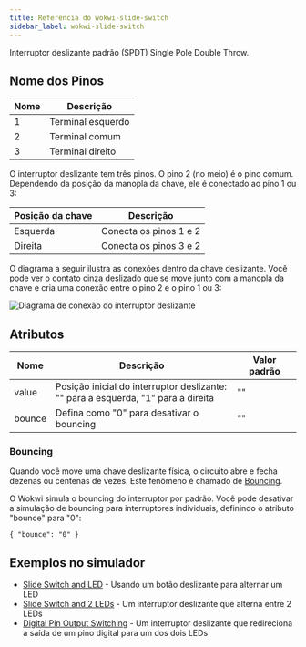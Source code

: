 ```yaml
---
title: Referência do wokwi-slide-switch
sidebar_label: wokwi-slide-switch
---
```


Interruptor deslizante padrão (SPDT) Single Pole Double Throw.

<wokwi-slide-switch />

## Nome dos Pinos

| Nome | Descrição         |
| ---- | ----------------- |
| 1    | Terminal esquerdo |
| 2    | Terminal comum    |
| 3    | Terminal direito  |

O interruptor deslizante tem três pinos. O pino 2 (no meio) é o pino comum. Dependendo da posição
da manopla da chave, ele é conectado ao pino 1 ou 3:

| Posição da chave | Descrição              |
| ---------------- | ---------------------- |
| Esquerda         | Conecta os pinos 1 e 2 |
| Direita          | Conecta os pinos 3 e 2 |

O diagrama a seguir ilustra as conexões dentro da chave deslizante. Você pode ver o contato cinza deslizado
que se move junto com a manopla da chave e cria uma conexão entre o pino 2 e o pino 1 ou 3:

![Diagrama de conexão do interruptor deslizante](wokwi-slide-switch-diagram.svg)

## Atributos

| Nome   | Descrição                                                                             | Valor padrão |
| ------ | ------------------------------------------------------------------------------------- | ------------ |
| value  | Posição inicial do interruptor deslizante:<br/>"" para a esquerda, "1" para a direita | ""           |
| bounce | Defina como "0" para desativar o bouncing                                             | ""           |

### Bouncing

Quando você move uma chave deslizante física, o circuito abre e fecha dezenas ou centenas de vezes.
Este fenômeno é chamado de [Bouncing](wokwi-pushbutton#bouncing).

O Wokwi simula o bouncing do interruptor por padrão. Você pode desativar a simulação de bouncing para interruptores individuais, definindo o atributo "bounce" para "0":

`{ "bounce": "0" }`

## Exemplos no simulador

- [Slide Switch and LED](https://wokwi.com/projects/288276100805558797) - Usando um botão deslizante para alternar um LED
- [Slide Switch and 2 LEDs](https://wokwi.com/projects/288278249939665421) - Um interruptor deslizante que alterna entre 2 LEDs
- [Digital Pin Output Switching](https://wokwi.com/projects/292033853022798344) - Um interruptor deslizante que redireciona a saída de um pino digital para um dos dois LEDs
